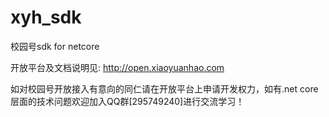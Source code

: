 # xyh_sdk
校园号sdk for netcore

开放平台及文档说明见: http://open.xiaoyuanhao.com

如对校园号开放接入有意向的同仁请在开放平台上申请开发权力，如有.net core层面的技术问题欢迎加入QQ群[295749240]进行交流学习！
